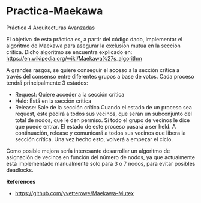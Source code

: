 # Practica-Maekawa
Práctica 4 Arquitecturas Avanzadas

El objetivo de esta práctica es, a partir del código dado, implementar el algoritmo de Maekawa para asegurar la exclusión mutua en la sección crítica.
Dicho algoritmo se encuentra explicado en: https://en.wikipedia.org/wiki/Maekawa%27s_algorithm

A grandes rasgos, se quiere conseguir el acceso a la sección crítica a través del consenso entre diferentes grupos a base de votos.
Cada proceso tendrá principalmente 3 estados: 
 - Request: Quiere acceder a la sección crítica
 - Held: Está en la sección crítica
 - Release: Sale de la sección crítica
 Cuando el estado de un proceso sea request, este pedirá a todos sus vecinos, que serán un subconjunto del total de nodos, que le den permiso.
 Si todo el grupo de vecinos le dice que puede entrar. El estado de este proceso pasará a ser held. A continuación, release y comunicará a todos sus vecinos que libera
 la sección crítica. Una vez hecho esto, volverá a empezar el ciclo.

Como posible mejora sería interesante desarrollar un algoritmo de asignación de vecinos en función del número de nodos, 
ya que actualmente está implementado manualmente solo para 3 o 7 nodos, para evitar posibles deadlocks.

**References**
- https://github.com/yvetterowe/Maekawa-Mutex
